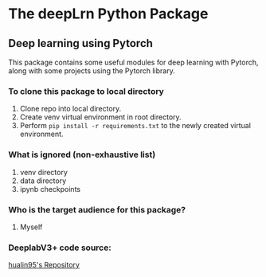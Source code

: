 # The deepLrn Python Package
## Deep learning using Pytorch

This package contains some useful modules for deep learning with Pytorch, along with some projects using the Pytorch library.

### To clone this package to local directory
1. Clone repo into local directory.
2. Create venv virtual environment in root directory.
3. Perform `pip install -r requirements.txt` to the newly created virtual environment.

### What is ignored (non-exhaustive list)
1. venv directory
2. data directory
3. ipynb checkpoints

### Who is the target audience for this package?
1. Myself

### DeeplabV3+ code source:
[hualin95's Repository](https://github.com/hualin95/Deeplab-v3plus)
